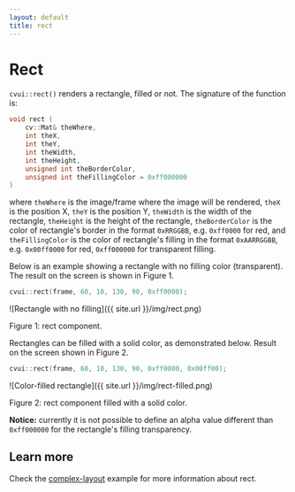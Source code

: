 ```yaml
---
layout: default
title: rect
---
```


# Rect

`cvui::rect()` renders a rectangle, filled or not. The signature of the function is:

```cpp
void rect (
    cv::Mat& theWhere,
    int theX,
    int theY,
    int theWidth,
    int theHeight,
    unsigned int theBorderColor,
    unsigned int theFillingColor = 0xff000000
)
```

where `theWhere` is the image/frame where the image will be rendered, `theX` is the position X, `theY` is the position Y, `theWidth` is the width of the rectangle, `theHeight` is the height of the rectangle, `theBorderColor` is the color of rectangle's border in the format `0xRRGGBB`, e.g. `0xff0000` for red, and `theFillingColor` is the color of rectangle's filling in the format `0xAARRGGBB`, e.g. `0x00ff0000` for red, `0xff000000` for transparent filling.

Below is an example showing a rectangle with no filling color (transparent). The result on the screen is shown in Figure 1.

```cpp
cvui::rect(frame, 60, 10, 130, 90, 0xff0000);
```

![Rectangle with no filling]({{ site.url }}/img/rect.png)
<p class="img-caption">Figure 1: rect component.</p>

Rectangles can be filled with a solid color, as demonstrated below. Result on the screen shown in Figure 2.

```cpp
cvui::rect(frame, 60, 10, 130, 90, 0xff0000, 0x00ff00);
```

![Color-filled rectangle]({{ site.url }}/img/rect-filled.png)
<p class="img-caption">Figure 2: rect component filled with a solid color.</p>

<div class="notice--warning"><strong>Notice:</strong> currently it is not possible to define an alpha value different than <code>0xff000000</code> for the rectangle's filling transparency.</div>

## Learn more

Check the [complex-layout](https://github.com/Dovyski/cvui/tree/master/example/src/complex-layout) example for more information about rect.
